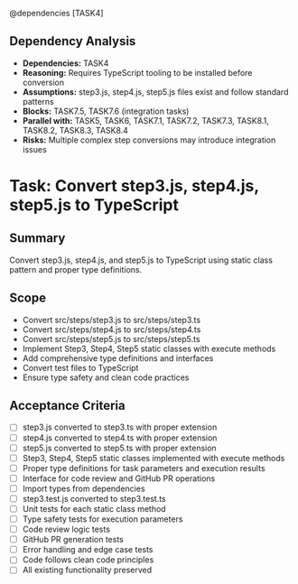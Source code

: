 @dependencies [TASK4]

<!-- DEPENDENCY REASONING -->
## Dependency Analysis
- **Dependencies:** TASK4
- **Reasoning:** Requires TypeScript tooling to be installed before conversion
- **Assumptions:** step3.js, step4.js, step5.js files exist and follow standard patterns
- **Blocks:** TASK7.5, TASK7.6 (integration tasks)
- **Parallel with:** TASK5, TASK6, TASK7.1, TASK7.2, TASK7.3, TASK8.1, TASK8.2, TASK8.3, TASK8.4
- **Risks:** Multiple complex step conversions may introduce integration issues

# Task: Convert step3.js, step4.js, step5.js to TypeScript

## Summary
Convert step3.js, step4.js, and step5.js to TypeScript using static class pattern and proper type definitions.

## Scope
- Convert src/steps/step3.js to src/steps/step3.ts
- Convert src/steps/step4.js to src/steps/step4.ts
- Convert src/steps/step5.js to src/steps/step5.ts
- Implement Step3, Step4, Step5 static classes with execute methods
- Add comprehensive type definitions and interfaces
- Convert test files to TypeScript
- Ensure type safety and clean code practices

## Acceptance Criteria
- [ ] step3.js converted to step3.ts with proper extension
- [ ] step4.js converted to step4.ts with proper extension
- [ ] step5.js converted to step5.ts with proper extension
- [ ] Step3, Step4, Step5 static classes implemented with execute methods
- [ ] Proper type definitions for task parameters and execution results
- [ ] Interface for code review and GitHub PR operations
- [ ] Import types from dependencies
- [ ] step3.test.js converted to step3.test.ts
- [ ] Unit tests for each static class method
- [ ] Type safety tests for execution parameters
- [ ] Code review logic tests
- [ ] GitHub PR generation tests
- [ ] Error handling and edge case tests
- [ ] Code follows clean code principles
- [ ] All existing functionality preserved